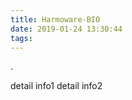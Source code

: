 ```yaml
---
title: Harmoware-BIO
date: 2019-01-24 13:30:44
tags:
---
```

.
<!-- more -->
detail info1
detail info2
